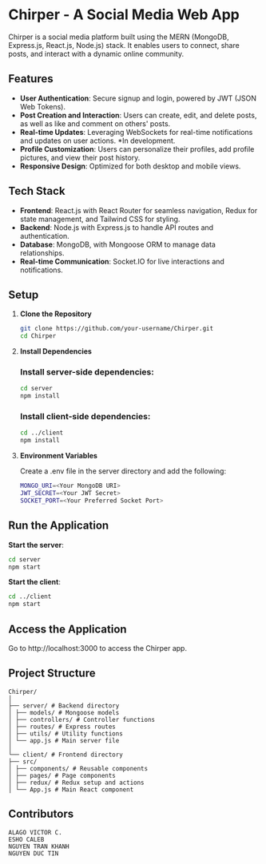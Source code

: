 # Chirper - A Social Media Web App

Chirper is a social media platform built using the MERN (MongoDB, Express.js, React.js, Node.js) stack. It enables users to connect, share posts, and interact with a dynamic online community.

## Features

- **User Authentication**: Secure signup and login, powered by JWT (JSON Web Tokens).
- **Post Creation and Interaction**: Users can create, edit, and delete posts, as well as like and comment on others' posts.
- **Real-time Updates**: Leveraging WebSockets for real-time notifications and updates on user actions. \*In development.
- **Profile Customization**: Users can personalize their profiles, add profile pictures, and view their post history.
- **Responsive Design**: Optimized for both desktop and mobile views.

## Tech Stack

- **Frontend**: React.js with React Router for seamless navigation, Redux for state management, and Tailwind CSS for styling.
- **Backend**: Node.js with Express.js to handle API routes and authentication.
- **Database**: MongoDB, with Mongoose ORM to manage data relationships.
- **Real-time Communication**: Socket.IO for live interactions and notifications.

## Setup

1. **Clone the Repository**

   ```bash
   git clone https://github.com/your-username/Chirper.git
   cd Chirper

   ```

2. **Install Dependencies**

   ### Install server-side dependencies:

    ```bash 
    cd server
    npm install
    ```

    ### Install client-side dependencies:
    ```bash 
    cd ../client
    npm install
    ```


3. **Environment Variables**

    Create a .env file in the server directory and add the following:

    ``` bash
    MONGO_URI=<Your MongoDB URI>
    JWT_SECRET=<Your JWT Secret>
    SOCKET_PORT=<Your Preferred Socket Port>

    ```


## Run the Application


**Start the server**:

```bash
cd server
npm start
```

**Start the client**:

```bash
cd ../client
npm start
``` 


## Access the Application

Go to http://localhost:3000 to access the Chirper app.


## Project Structure
```
Chirper/
│
├── server/ # Backend directory
│ ├── models/ # Mongoose models
│ ├── controllers/ # Controller functions
│ ├── routes/ # Express routes
│ ├── utils/ # Utility functions
│ └── app.js # Main server file
│
└── client/ # Frontend directory
├── src/
│ ├── components/ # Reusable components
│ ├── pages/ # Page components
│ ├── redux/ # Redux setup and actions
│ └── App.js # Main React component
```


## Contributors

    ALAGO VICTOR C.
    ESHO CALEB
    NGUYEN TRAN KHANH
    NGUYEN DUC TIN
